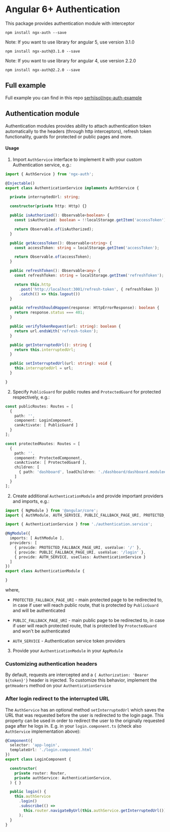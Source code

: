 # Angular 6+ Authentication

This package provides authentication module with interceptor

```
npm install ngx-auth --save
```

Note: If you want to use library for angular 5, use version 3.1.0
```
npm install ngx-auth@3.1.0 --save
```

Note: If you want to use library for angular 4, use version 2.2.0
```
npm install ngx-auth@2.2.0 --save
```

## Full example
Full example you can find in this repo [serhiisol/ngx-auth-example](https://github.com/serhiisol/ngx-auth-example)

## Authentication module

Authentication modules provides ability to attach authentication token automatically to the headers
(through http interceptors), refresh token functionality, guards for protected or public pages and more.

#### Usage

1. Import ```AuthService``` interface to implement it with your custom Authentication service, e.g.:

```typescript
import { AuthService } from 'ngx-auth';

@Injectable()
export class AuthenticationService implements AuthService {

  private interruptedUrl: string;

  constructor(private http: Http) {}

  public isAuthorized(): Observable<boolean> {
    const isAuthorized: boolean = !!localStorage.getItem('accessToken');

    return Observable.of(isAuthorized);
  }

  public getAccessToken(): Observable<string> {
    const accessToken: string = localStorage.getItem('accessToken');

    return Observable.of(accessToken);
  }

  public refreshToken(): Observable<any> {
    const refreshToken: string = localStorage.getItem('refreshToken');

    return this.http
      .post('http://localhost:3001/refresh-token', { refreshToken })
      .catch(() => this.logout())
  }

  public refreshShouldHappen(response: HttpErrorResponse): boolean {
    return response.status === 401;
  }

  public verifyTokenRequest(url: string): boolean {
    return url.endsWith('refresh-token');
  }

  public getInterruptedUrl(): string {
    return this.interruptedUrl;
  }

  public setInterruptedUrl(url: string): void {
    this.interruptedUrl = url;
  }

}
```

2. Specify ```PublicGuard``` for public routes and ```ProtectedGuard``` for protected respectively, e.g.:

```typescript
const publicRoutes: Routes = [
  {
    path: '',
    component: LoginComponent,
    canActivate: [ PublicGuard ]
  }
];
```
```typescript
const protectedRoutes: Routes = [
  {
    path: '',
    component: ProtectedComponent,
    canActivate: [ ProtectedGuard ],
    children: [
      { path: 'dashboard', loadChildren: './dashboard/dashboard.module#DashboardModule' }
    ]
  }
];
```

2. Create additional ```AuthenticationModule``` and provide important providers and imports, e.g.:

```typescript
import { NgModule } from '@angular/core';
import { AuthModule, AUTH_SERVICE, PUBLIC_FALLBACK_PAGE_URI, PROTECTED_FALLBACK_PAGE_URI } from 'ngx-auth';

import { AuthenticationService } from './authentication.service';

@NgModule({
  imports: [ AuthModule ],
  providers: [
    { provide: PROTECTED_FALLBACK_PAGE_URI, useValue: '/' },
    { provide: PUBLIC_FALLBACK_PAGE_URI, useValue: '/login' },
    { provide: AUTH_SERVICE, useClass: AuthenticationService }
  ]
})
export class AuthenticationModule {

}

```

where,
* ```PROTECTED_FALLBACK_PAGE_URI``` - main protected page to be redirected to, in case if user will reach public route, that is protected
by ```PublicGuard``` and will be authenticated

* ```PUBLIC_FALLBACK_PAGE_URI``` - main public page to be redirected to, in case if user will reach protected route, that is protected
by ```ProtectedGuard``` and won't be authenticated

* ```AUTH_SERVICE``` - Authentication service token providers

3. Provide your ```AuthenticationModule``` in your ```AppModule```

### Customizing authentication headers

By default, requests are intercepted and a ```{ Authorization: 'Bearer ${token}'}``` header is injected. To customize this behavior, implement the ```getHeaders``` method on your ```AuthenticationService```

### After login redirect to the interrupted URL

The `AuthService` has an optional method `setInterruptedUrl` which saves the URL that was requested before the user is redirected to the login page. This property can be used in order to redirect the user to the originally requested page after he logs in. E.g. in your `login.component.ts` (check also `AuthService` implementation above):

```typescript
@Component({
  selector: 'app-login',
  templateUrl: './login.component.html'
})
export class LoginComponent {

  constructor(
    private router: Router,
    private authService: AuthenticationService,
  ) { }

  public login() {
    this.authService
      .login()
      .subscribe(() =>
        this.router.navigateByUrl(this.authService.getInterruptedUrl())
      );
  }
}
```